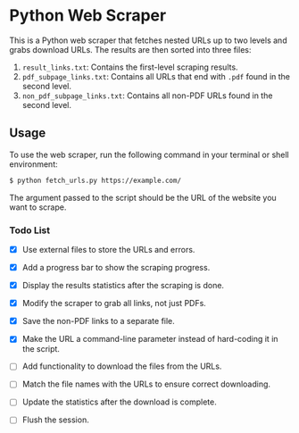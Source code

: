 # Python Web Scraper

This is a Python web scraper that fetches nested URLs up to two levels and grabs download URLs. The results are then sorted into three files:

1. `result_links.txt`: Contains the first-level scraping results.
2. `pdf_subpage_links.txt`: Contains all URLs that end with `.pdf` found in the second level.
3. `non_pdf_subpage_links.txt`: Contains all non-PDF URLs found in the second level.

## Usage

To use the web scraper, run the following command in your terminal or shell environment:

```bash
$ python fetch_urls.py https://example.com/
```
The argument passed to the script should be the URL of the website you want to scrape.


### Todo List
- [x] Use external files to store the URLs and errors.
- [x] Add a progress bar to show the scraping progress.
- [x] Display the results statistics after the scraping is done.
- [x] Modify the scraper to grab all links, not just PDFs.
- [x] Save the non-PDF links to a separate file.
- [x] Make the URL a command-line parameter instead of hard-coding it in the script.
- [ ] Add functionality to download the files from the URLs.
- [ ] Match the file names with the URLs to ensure correct downloading.
- [ ] Update the statistics after the download is complete.
- [ ] Flush the session.


